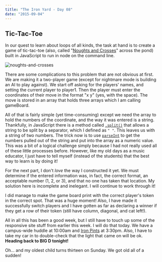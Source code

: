 ```yaml
---
title: "The Iron Yard - Day 08"
date: "2015-09-04"
---
```


## Tic-Tac-Toe

In our quest to learn about loops of all kinds, the task at hand is to create a game of tic-tac-toe (also, called "[Noughts and Crosses](https://en.wikipedia.org/wiki/Tic-tac-toe)" across the pond) built in JavaScript to run in node on the command line.

![noughts-and-crosses](http://res.cloudinary.com/drumsensei/image/upload/v1515472118/noughts-and-crosses_ijhphc.png)

There are some complications to this problem that are not obvious at first. We are making it a two-player game (except for nightmare mode is building an AI to play against). We start off asking for the players' names, and setting the current player to player1. Then the player must enter the coordinates of their move in the format "x y" (yes, with the space). The move is stored in an array that holds three arrays which I am calling gameBoard.

All of that is fairly simple (yet time-consuming) except we need the array to hold the numbers of the coordinate, and the way it was entered is a string. Thankfully, in JavaScript there is a method called [`.split()`](https://developer.mozilla.org/en-US/docs/Web/JavaScript/Reference/Global_Objects/String/split) that allows a string to be split by a separator, which I defined as `" "`. This leaves us with a string of two numbers. The trick now is to use [`parseInt`](https://developer.mozilla.org/en-US/docs/Web/JavaScript/Reference/Global_Objects/parseInt) to get the numbers pulled out of the string and put into the array as a numeric value. This was a bit of a logical challenge simply because I had not really used all of these little processes before. However, like my old days as a music educator, I just have to tell myself (instead of the students) that the best way to learn is by doing it!

For the next part, I don't _love_ the way I constructed it yet. We must determine if the entered information was, in fact, the correct format, an acceptable number (1, 2, or 3), and that no one has taken that location. My solution here is incomplete and inelegant. I will continue to work through it!

I did manage to make the game board print with the correct player's token in the correct spot. That was a huge moment! Also, I have made it successfully switch players and I have gotten as far as declaring a winner if they get a row of their token (still have column, diagonal, and cat left!).

All in all this has been a good week, but I still have to touch up some of the responsive site stuff from earlier this week. I will do that today. We have a campus-wide huddle at 10:00am and [Iron Pints](https://www.stickermule.com/marketplace/6316-iron-pints-sticker) at 3:30pm. Also, I have to take my car in to double-check that the light that came on will be ok. **Heading back to BIG D tonight!**

Oh... and my oldest child turns thirteen on Sunday. We got old all of a sudden!

